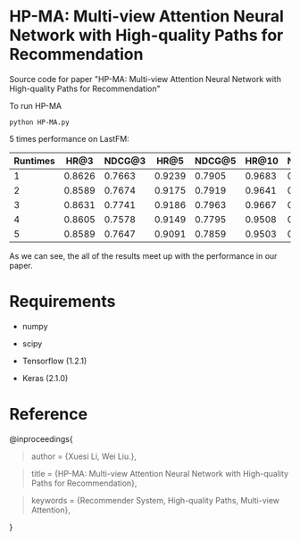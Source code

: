 # HP-MA: Multi-view Attention Neural Network with High-quality Paths for Recommendation

Source code for paper "HP-MA: Multi-view Attention Neural Network with High-quality Paths for Recommendation"

To run HP-MA
```
python HP-MA.py
```
5 times performance on LastFM:

Runtimes|HR@3  | NDCG@3| HR@5|NDCG@5|HR@10 |NDCG@10
-|-|-|-|-|-|-
1|0.8626|0.7663|0.9239|0.7905|0.9683|0.8050
2|0.8589|0.7674|0.9175|0.7919|0.9641|0.8068
3|0.8631|0.7741|0.9186|0.7963|0.9667|0.8126
4|0.8605|0.7578|0.9149|0.7795|0.9508|0.7924
5|0.8589|0.7647|0.9091|0.7859|0.9503|0.7993
As we can see, the all of the results meet up with the performance in our paper.

# Requirements

* numpy

* scipy

* Tensorflow (1.2.1)

* Keras (2.1.0)

# Reference

@inproceedings{

> author = {Xuesi Li, Wei Liu.},
 
> title = {HP-MA: Multi-view Attention Neural Network with High-quality Paths for Recommendation},
 
> keywords = {Recommender System, High-quality Paths, Multi-view Attention},
 
}
